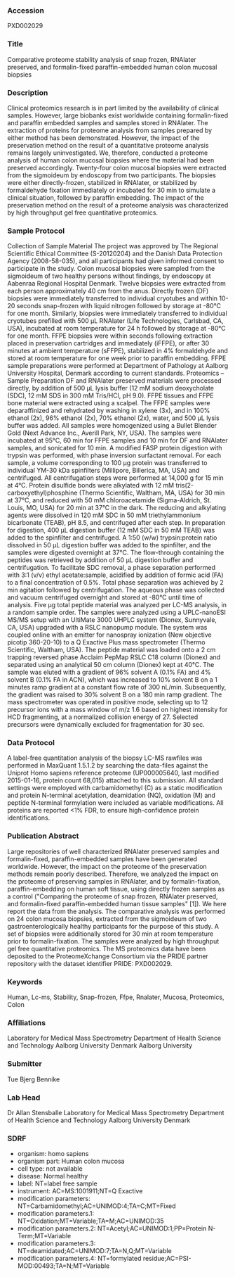 ### Accession
PXD002029

### Title
Comparative proteome stability analysis of snap frozen, RNAlater preserved, and formalin-fixed paraffin-embedded human colon mucosal biopsies

### Description
Clinical proteomics research is in part limited by the availability of clinical samples. However, large biobanks exist worldwide containing formalin-fixed and paraffin embedded samples and samples stored in RNAlater. The extraction of proteins for proteome analysis from samples prepared by either method has been demonstrated. However, the impact of the preservation method on the result of a quantitative proteome analysis remains largely uninvestigated. We, therefore, conducted a proteome analysis of human colon mucosal biopsies where the material had been preserved accordingly. Twenty-four colon mucosal biopsies were extracted from the sigmoideum by endoscopy from two participants. The biopsies were either directly-frozen, stabilized in RNAlater, or stabilized by formaldehyde fixation immediately or incubated for 30 min to simulate a clinical situation, followed by paraffin embedding. The impact of the preservation method on the result of a proteome analysis was characterized by high throughput gel free quantitative proteomics.

### Sample Protocol
Collection of Sample Material The project was approved by The Regional Scientific Ethical Committee (S-20120204) and the Danish Data Protection Agency (2008-58-035), and all participants had given informed consent to participate in the study. Colon mucosal biopsies were sampled from the sigmoideum of two healthy persons without findings, by endoscopy at Aabenraa Regional Hospital Denmark. Twelve biopsies were extracted from each person approximately 40 cm from the anus. Directly frozen (DF) biopsies were immediately transferred to individual cryotubes and within 10-20 seconds snap-frozen with liquid nitrogen followed by storage at -80°C for one month. Similarly, biopsies were immediately transferred to individual cryotubes prefilled with 500 µL RNAlater (Life Technologies, Carlsbad, CA, USA), incubated at room temperature for 24 h followed by storage at -80°C for one month. FFPE biopsies were within seconds following extraction placed in preservation cartridges and immediately (iFFPE), or after 30 minutes at ambient temperature (sFFPE), stabilized in 4% formaldehyde and stored at room temperature for one week prior to paraffin embedding. FFPE sample preparations were performed at Department of Pathology at Aalborg University Hospital, Denmark according to current standards.  Proteomics – Sample Preparation DF and RNAlater preserved materials were processed directly, by addition of 500 µL lysis buffer (12 mM sodium deoxycholate (SDC), 12 mM SDS in 300 mM Tris/HCl, pH 9.0). FFPE tissues and FFPE bone material were extracted using a scalpel. The FFPE samples were deparaffinized and rehydrated by washing in xylene (3x), and in 100% ethanol (2x), 96% ethanol (2x), 70% ethanol (2x), water, and 500 µL lysis buffer was added. All samples were homogenized using a Bullet Blender Gold (Next Advance Inc., Averill Park, NY, USA). The samples were incubated at 95°C, 60 min for FFPE samples and 10 min for DF and RNAlater samples, and sonicated for 10 min. A modified FASP protein digestion with trypsin was performed, with phase inversion surfactant removal. For each sample, a volume corresponding to 100 µg protein was transferred to individual YM-30 kDa spinfilters (Millipore, Billerica, MA, USA) and centrifuged. All centrifugation steps were performed at 14,000 g for 15 min at 4°C. Protein disulfide bonds were alkylated with 12 mM tris(2-carboxyethyl)phosphine (Thermo Scientific, Waltham, MA, USA) for 30 min at 37°C, and reduced with 50 mM chloroacetamide (Sigma-Aldrich, St. Louis, MO, USA) for 20 min at 37°C in the dark. The reducing and alkylating agents were dissolved in 120 mM SDC in 50 mM triethylammonium bicarbonate (TEAB), pH 8.5, and centrifuged after each step. In preparation for digestion, 400 µL digestion buffer (12 mM SDC in 50 mM TEAB) was added to the spinfilter and centrifuged. A 1:50 (w/w) trypsin:protein ratio dissolved in 50 µL digestion buffer was added to the spinfilter, and the samples were digested overnight at 37°C. The flow-through containing the peptides was retrieved by addition of 50 µL digestion buffer and centrifugation. To facilitate SDC removal, a phase separation performed with 3:1 (v/v) ethyl acetate:sample, acidified by addition of formic acid (FA) to a final concentration of 0.5%. Total phase separation was achieved by 2 min agitation followed by centrifugation. The aqueous phase was collected and vacuum centrifuged overnight and stored at -80°C until time of analysis. Five µg total peptide material was analyzed per LC-MS analysis, in a random sample order. The samples were analyzed using a UPLC-nanoESI MS/MS setup with an UltiMate 3000 UHPLC system (Dionex, Sunnyvale, CA, USA) upgraded with a RSLC nanopump module. The system was coupled online with an emitter for nanospray ionization (New objective picotip 360-20-10) to a Q Exactive Plus mass spectrometer (Thermo Scientific, Waltham, USA). The peptide material was loaded onto a 2 cm trapping reversed phase Acclaim PepMap RSLC C18 column (Dionex) and separated using an analytical 50 cm column (Dionex) kept at 40°C. The sample was eluted with a gradient of 96% solvent A (0.1% FA) and 4% solvent B (0.1% FA in ACN), which was increased to 10% solvent B on a 1 minutes ramp gradient at a constant flow rate of 300 nL/min. Subsequently, the gradient was raised to 30% solvent B on a 180 min ramp gradient. The mass spectrometer was operated in positive mode, selecting up to 12 precursor ions with a mass window of m/z 1.6 based on highest intensity for HCD fragmenting, at a normalized collision energy of 27. Selected precursors were dynamically excluded for fragmentation for 30 sec.

### Data Protocol
A label-free quantitation analysis of the biopsy LC-MS rawfiles was performed in MaxQuant 1.5.1.2 by searching the data-files against the Uniprot Homo sapiens reference proteome (UP000005640, last modified 2015-01-16, protein count 68,015) attached to this submission. All standard settings were employed with carbamidomethyl (C) as a static modification and protein N-terminal acetylation, deamidation (NQ), oxidation (M) and peptide N-terminal formylation were included as variable modifications. All proteins are reported <1% FDR, to ensure high-confidence protein identifications.

### Publication Abstract
Large repositories of well characterized RNAlater preserved samples and formalin-fixed, paraffin-embedded samples have been generated worldwide. However, the impact on the proteome of the preservation methods remain poorly described. Therefore, we analyzed the impact on the proteome of preserving samples in RNAlater, and by formalin-fixation, paraffin-embedding on human soft tissue, using directly frozen samples as a control ("Comparing the proteome of snap frozen, RNAlater preserved, and formalin-fixed paraffin-embedded human tissue samples" [1]). We here report the data from the analysis. The comparative analysis was performed on 24 colon mucosa biopsies, extracted from the sigmoideum of two gastroenterologically healthy participants for the purpose of this study. A set of biopsies were additionally stored for 30&#xa0;min at room temperature prior to formalin-fixation. The samples were analyzed by high throughput gel free quantitative proteomics. The MS proteomics data have been deposited to the ProteomeXchange Consortium via the PRIDE partner repository with the dataset identifier PRIDE: PXD002029.

### Keywords
Human, Lc-ms, Stability, Snap-frozen, Ffpe, Rnalater, Mucosa, Proteomics, Colon

### Affiliations
Laboratory for Medical Mass Spectrometry Department of Health Science and Technology Aalborg University Denmark
Aalborg University

### Submitter
Tue Bjerg Bennike

### Lab Head
Dr Allan Stensballe
Laboratory for Medical Mass Spectrometry Department of Health Science and Technology Aalborg University Denmark


### SDRF
- organism: homo sapiens
- organism part: Human colon mucosa
- cell type: not available
- disease: Normal healthy
- label: NT=label free sample
- instrument: AC=MS:1001911;NT=Q Exactive
- modification parameters: NT=Carbamidomethyl;AC=UNIMOD:4;TA=C;MT=Fixed
- modification parameters.1: NT=Oxidation;MT=Variable;TA=M;AC=UNIMOD:35
- modification parameters.2: NT=Acetyl;AC=UNIMOD:1;PP=Protein N-Term;MT=Variable
- modification parameters.3: NT=deamidated;AC=UNIMOD:7;TA=N,Q;MT=Variable
- modification parameters.4: NT=formylated residue;AC=PSI-MOD:00493;TA=N;MT=Variable

